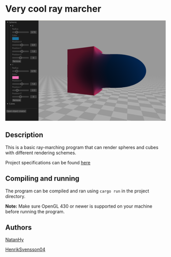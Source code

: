 # Very cool ray marcher

![Screenshot](images/screenshot.png)

## Description

This is a basic ray-marching program that can render spheres and cubes with different rendering schemes. 

Project specifications can be found [here](SPEC.md)

## Compiling and running

The program can be compiled and ran using `cargo run` in the project directory.

**Note:** Make sure OpenGL 430 or newer is supported on your machine before running the program. 

## Authors

[NatanHy](https://github.com/NatanHy)

[HenrikSvensson04](https://github.com/HenrikSvensson04)